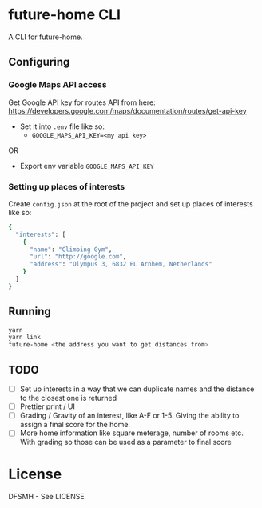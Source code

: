 # future-home CLI

A CLI for future-home.

## Configuring

### Google Maps API access
Get Google API key for routes API from here: https://developers.google.com/maps/documentation/routes/get-api-key

- Set it into `.env` file like so:
   * `GOOGLE_MAPS_API_KEY=<my api key>`

OR
- Export env variable `GOOGLE_MAPS_API_KEY`

### Setting up places of interests

Create `config.json` at the root of the project and set up places of interests like so: 
```bash
{
  "interests": [
    {
      "name": "Climbing Gym",
      "url": "http://google.com",
      "address": "Olympus 3, 6832 EL Arnhem, Netherlands"
    }
  ]
}
```


## Running

```bash
yarn
yarn link
future-home <the address you want to get distances from>
```


## TODO

- [ ] Set up interests in a way that we can duplicate names and the distance to the closest one is returned
- [ ] Prettier print / UI
- [ ] Grading / Gravity of an interest, like A-F or 1-5. Giving the ability to assign a final score for the home.
- [ ] More home information like square meterage, number of rooms etc. With grading so those can be used as a parameter to final score

# License

DFSMH - See LICENSE 

